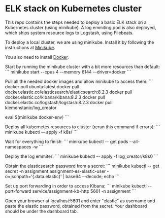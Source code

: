 # ELK stack on Kubernetes cluster
This repo contains the steps needed to deploy a basic ELK stack on a Kubernetes cluster (using minikube). A log emmiting pod is also deployed, which ships system resource logs to Logstash, using Filebeats. 

To deploy a local cluster, we are using minikube. Install it by following the instructions at [Minikube](https://minikube.sigs.k8s.io/docs/start/). 

You also need to install [Docker](https://docs.docker.com/get-docker/).

Start by running the minikube cluster with a bit more resources than default:
´´´
minikube start --cpus 4 --memory 6144 --driver=docker
´´´

Pull all the needed docker images and allow minikube to access them:
´´´
docker pull ubuntu:latest
docker pull docker.elastic.co/elasticsearch/elasticsearch:8.2.3
docker pull docker.elastic.co/kibana/kibana:8.2.3
docker pull docker.elastic.co/logstash/logstash:8.2.3
docker pull klemenstanic/log_creator

eval $(minikube docker-env)
´´´

Deploy all kubernetes resources to cluster (rerun this command if errors):
´´´
minikube kubectl -- apply -f k8s/
´´´

Wait for everything to finish:
´´´
minikube kubectl -- get pods --all-namespaces -w
´´´

Deploy the log emmiter:
´´´
minikube kubectl -- apply -f log_creator/k8s0
´´´

Obtain the elasticsearch password from a secret:
´´´
minikube kubectl -- get secret -n assignment assignment-es-elastic-user -o=jsonpath='{.data.elastic}' | base64 --decode; echo
´´´

Set up port forwarding in order to access Kibana:
´´´
minikube kubectl -- port-forward service/assignment-kb-http 5601 -n assignment
´´´

Open your browser at localhost:5601 and enter "elastic" as username and paste the elastic password, obtained from the secret. Your dashboard should be under the dashboard tab.
